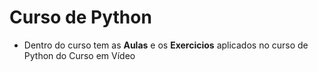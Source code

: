 # Curso de Python

* Dentro do curso tem as **Aulas** e os **Exercicios** aplicados no curso de Python do Curso em Vídeo

